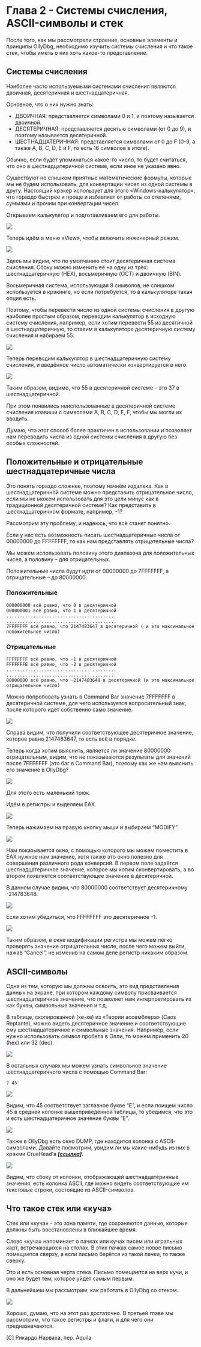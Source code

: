 # Глава 2 - Системы счисления, ASCII-символы и стек

После того, как мы рассмотрели строение, основные элементы и принципы OllyDbg, необходимо изучить системы счисления и что такое стек, чтобы иметь о них хоть какое-то представление.

## Системы счисления

Наиболее часто используемыми системами счисления являются двоичная, десятеричная и шестнадцатеричная.

Основное, что о них нужно знать:

*   ДВОИЧНАЯ: представляется символами 0 и 1, и поэтому называется двоичной.
*   ДЕСЯТЕРИЧНАЯ: представляется десятью символами (от 0 до 9), и поэтому называется десятеричной.
*   ШЕСТНАДЦАТЕРИЧНАЯ: представляется символами от 0 до F (0-9, а также A, B, C, D, E и F, то есть 16 символов в итоге).

Обычно, если будет упоминаться какое-то число, то будет считаться, что оно в шестнадцатеричной системе, если иное не указано явно.

Существуют не слишком приятные математические формулы, которые мы не будем использовать, для конвертации чисел из одной системы в другу. Настоящий крэкер использует для этого «Windows-калькулятор», что гораздо быстрее и проще и избавляет от работы со степенями, суммами и прочим при конвертации чисел.

Открываем калькулятор и подготавливаем его для работы.

![](img/2/1.png)

Теперь идём в меню «View», чтобы включить инженерный режим.

![](img/2/3.png)

Здесь мы видим, что по умолчанию стоит десятеричная система счисления. Сбоку можно изменить её на одну из трёх: шестнадцатеричную (HEX), восьмеричную (OCT) и двоичную (BIN).

Восьмеричная система, использующая 8 символов, не слишком используется в крэкинге, но если потребуется, то в калькуляторе такая опция есть.

Поэтому, чтобы перевести число из одной системы счисления в другую наиболее простым образом, переводим калькулятор в исходную систему счисления, например, если хотим перевести 55 из десятичной в шестнадцатеричную, то ставим в калькуляторе десятеричную систему счисления и набираем 55.

![](img/2/5.png)

Теперь переводим калькулятор в шестнадцатеричную систему счисления, и введённое число автоматически конвертируется в него.

![](img/2/7.png)

Таким образом, видимо, что 55 в десятеричной системе – это 37 в шестнадцатеричной.

При этом появились неиспользованные в десятеричной системе счисления клавиши с символами A, B, C, D, E, F, чтобы мы могли их вводить.

Думаю, что этот способ более практичен в использовании и позволяет нам переводить числа из одной системы счисления в другую без особых сложностей.

## Положительные и отрицательные шестнадцатеричные числа

Это понять гораздо сложнее, поэтому начнём издалека. Как в шестнадцатеричной системе можно представить отрицательное число, если мы не можем использовать для это цели минус как в традиционной десятеричной системе? Как представить в шестнадцатеричном формате, например, -1?

Рассмотрим эту проблему, и надеюсь, что всё станет понятно.

Если у нас есть возможность писать шестнадцатеричные числа от 00000000 до FFFFFFFF, то как нам представлять отрицательные числа?

Мы можем использовать половину этого диапазона для положительных чисел, а половину – для отрицательных.

Положительные числа будут идти от 00000000 до 7FFFFFFF, а отрицательные – до 80000000.

### Положительные

```
000000000 всё равно, что 0 в десятеричной
000000001 всё равно, что 1 в десятеричной
.........................................
.........................................
7FFFFFFF всё равно, что 2147483647 в десятеричной ( и это максимальное положительное число)
```

### Отрицательные

```
FFFFFFFF всё равно, что -1 в десятеричной
FFFFFFFE всё равно, что -2 в десятеричной
.........................................
.........................................
80000000 всё равно, что -2147483648 в десятеричной (и это максимальное отрицательное число)
```

Можно попробовать узнать в Command Bar значение 7FFFFFFF в десятеричной системе, для чего используется вопросительный знак, после которого идёт собственно само значение.

![](img/2/9.png)

Справа видим, что получили соответствующее десятеричное значение, которое равно 2147483647, то есть всё в порядке.

Теперь когда хотим выяснить, является ли значение 80000000 отрицательным, видим, что не показываются результаты для значений после 7FFFFFFF (это баг в Command Bar), поэтому как же нам выяснить его значение в OllyDbg?

![](img/2/11.png)

Для этого есть маленький трюк.

Идём в регистры и выделяем EAX.

![](img/2/13.png)

Теперь нажимаем на правую кнопку мыши и выбираем “MODIFY”.

![](img/2/15.png)

Нам показывается окно, с помощью которого мы можем поместить в EAX нужное нам значение, хотя также это окно полезно для совершения различного рода конверсий. В первом поле задаётся шестнадцатеричное значение, которое мы хотим сконвертировать, а во втором появляется соответствующее значение в десятеричной.

В данном случае видим, что 80000000 соответствует десятеричному -214783648.

![](img/2/17.png)

Если хотим убедиться, что FFFFFFFF это десятеричное -1.

![](img/2/19.png)

Таким образом, в окне модификации регистра мы можем легко проверять значение отрицательных числе, после чего можем выйти, нажав “Cancel”, не изменив на самом деле регистр никаким образом.

## ASCII-символы

Одна из тем, которую мы должны освоить, это вид представления данных на экране, при котором каждому символу присваивается шестнадцатеричное значение, что позволяет нам интерпретировать их как буквы, символьные значения и т.д.

В таблице, скопированной (хе-хе) из «Теории ассемблера» (Caos Reptante), можно видеть десятеричное значение и соответствующие ему шестнадцатеричное и символьные значения. Например, если нужно использовать символ пробела в Олли, то можем применить 20 (hex) или 32 (dec).

![](img/2/14.png)

В остальных случаях мы можем узнать символьное значение шестнадцатеричного числа с помощью Command Bar:

`? 45`

![](img/2/21.png)

Видим, что 45 соответствует заглавное букве “E”, и если поищем число 45 в средней колонке вышеприведённой таблицы, то убедимся, что это и есть шестнадцатеричное значение буквы “E”.

![](img/2/15.png)

Также в OllyDbg есть окно DUMP, где находится колонка с ASCII-символами. Давайте посмотрим, увидим ли мы какие-нибудь из них в крэкми CrueHead’а ***\[[ссылка](files/1/ollydbg01-Crackme.7z)\]***.

![](img/2/23.png)

Видим, что сбоку от колонки, отображающей шестнадцатеричные значения, есть колонка ASCII, где можно видеть соответствующие им текстовые строки, состоящие из ASCII-символов.

## Что такое стек или «куча»

Стек или «куча» - это зона памяти, где сохраняются данные, которые должны быть восстановлены в ближайшее время.

Слово «куча» напоминает о пачках или кучах писем или игральных карт, встречающихся на столах. В этих пачках самое новое письмо помещается сверху, а если письмо берётся из такой пачки, то также сверху.

Это и есть основная черта стека. Письмо помещается на верх кучи, и оно же будет тем, которое уйдёт самым первым.

В дальнейшем мы рассмотрим, как работать в OllyDbg со стеком.

![](img/2/25.png)

Хорошо, думаю, что на этот раз достаточно. В третьей главе мы рассмотрим, что такое регистры и флаги, и для чего они предназначаются.

\[C\] Рикардо Нарваха, пер. Aquila
